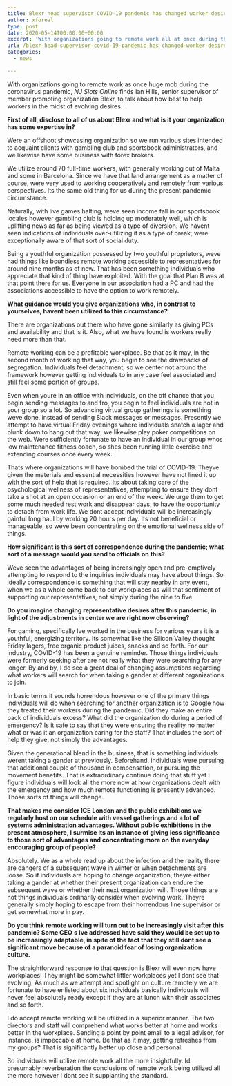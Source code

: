 ```yaml
---
title: Blexr head supervisor COVID-19 pandemic has changed worker desires in gaming
author: xforeal 
type: post
date: 2020-05-14T00:00:00+00:00
excerpt: 'With organizations going to remote work all at once during the coronavirus pandemic, NJ Slots Online finds Ian Hills, head supervisor of subsidiary showcasing organization Blexr, to talk about how best to help representatives in the midst of evolving expectations '
url: /blexr-head-supervisor-covid-19-pandemic-has-changed-worker-desires-in-gaming/
categories:
  - news

---
```

With organizations going to remote work as once huge mob during the coronavirus pandemic, _NJ Slots Online_ finds Ian Hills, senior supervisor of member promoting organization Blexr, to talk about how best to help workers in the midst of evolving desires. 

**First of all, disclose to all of us about Blexr and what is it your organization has some expertise in?** 

Were an offshoot showcasing organization so we run various sites intended to acquaint clients with gambling club and sportsbook administrators, and we likewise have some business with forex brokers. 

We utilize around 70 full-time workers, with generally working out of Malta and some in Barcelona. Since we have that land arrangement as a matter of course, were very used to working cooperatively and remotely from various perspectives. Its the same old thing for us during the present pandemic circumstance. 

Naturally, with live games halting, weve seen income fall in our sportsbook locales however gambling club is holding up moderately well, which is uplifting news as far as being viewed as a type of diversion. We havent seen indications of individuals over-utilizing it as a type of break; were exceptionally aware of that sort of social duty. 

Being a youthful organization possessed by two youthful proprietors, weve had things like boundless remote working accessible to representatives for around nine months as of now. That has been something individuals who appreciate that kind of thing have exploited. With the goal that Plan B was at that point there for us. Everyone in our association had a PC and had the associations accessible to have the option to work remotely. 

**What guidance would you give organizations who, in contrast to yourselves, havent been utilized to this circumstance?** 

There are organizations out there who have gone similarly as giving PCs and availability and that is it. Also, what we have found is workers really need more than that. 

Remote working can be a profitable workplace. Be that as it may, in the second month of working that way, you begin to see the drawbacks of segregation. Individuals feel detachment, so we center not around the framework however getting individuals to in any case feel associated and still feel some portion of groups. 

Even when youre in an office with individuals, on the off chance that you begin sending messages to and fro, you begin to feel individuals are not in your group so a lot. So advancing virtual group gatherings is something weve done, instead of sending Slack messages or messages. Presently we attempt to have virtual Friday evenings where individuals snatch a lager and plunk down to hang out that way; we likewise play poker competitions on the web. Were sufficiently fortunate to have an individual in our group whos low maintenance fitness coach, so shes been running little exercise and extending courses once every week. 

Thats where organizations will have bombed the trial of COVID-19. Theyve given the materials and essential necessities however have not lined it up with the sort of help that is required. Its about taking care of the psychological wellness of representatives, attempting to ensure they dont take a shot at an open occasion or an end of the week. We urge them to get some much needed rest work and disappear days, to have the opportunity to detach from work life. We dont accept individuals will be increasingly gainful long haul by working 20 hours per day. Its not beneficial or manageable, so weve been concentrating on the emotional wellness side of things. 

**How significant is this sort of correspondence during the pandemic; what sort of a message would you send to officials on this?** 

Weve seen the advantages of being increasingly open and pre-emptively attempting to respond to the inquiries individuals may have about things. So ideally correspondence is something that will stay nearby in any event, when we as a whole come back to our workplaces as will that sentiment of supporting our representatives, not simply during the nine to five. 

**Do you imagine changing representative desires after this pandemic, in light of the adjustments in center we are right now observing?** 

For gaming, specifically Ive worked in the business for various years it is a youthful, energizing territory. Its somewhat like the Silicon Valley thought Friday lagers, free organic product juices, snacks and so forth. For our industry, COVID-19 has been a genuine reminder. Those things individuals were formerly seeking after are not really what they were searching for any longer. By and by, I do see a great deal of changing assumptions regarding what workers will search for when taking a gander at different organizations to join. 

In basic terms it sounds horrendous however one of the primary things individuals will do when searching for another organization is to Google how they treated their workers during the pandemic. Did they make an entire pack of individuals excess? What did the organization do during a period of emergency? Is it safe to say that they were ensuring the reality no matter what or was it an organization caring for the staff? That includes the sort of help they give, not simply the advantages. 

Given the generational blend in the business, that is something individuals werent taking a gander at previously. Beforehand, individuals were pursuing that additional couple of thousand in compensation, or pursuing the movement benefits. That is extraordinary continue doing that stuff yet I figure individuals will look all the more now at how organizations dealt with the emergency and how much remote functioning is presently advanced. Those sorts of things will change. 

**That makes me consider ICE London and the public exhibitions we regularly host on our schedule with vessel gatherings and a lot of systems administration advantages. Without public exhibitions in the present atmosphere, I surmise its an instance of giving less significance to those sort of advantages and concentrating more on the everyday encouraging group of people?** 

Absolutely. We as a whole read up about the infection and the reality there are dangers of a subsequent wave in winter or when detachments are loose. So if individuals are hoping to change organization, theyre either taking a gander at whether their present organization can endure the subsequent wave or whether their next organization will. Those things are not things individuals ordinarily consider when evolving work. Theyre generally simply hoping to escape from their horrendous line supervisor or get somewhat more in pay. 

**Do you think remote working will turn out to be increasingly visit after this pandemic? Some CEO** **s Ive addressed have said they would be set up to be increasingly adaptable, in spite of the fact that they still dont see a significant move because of a paranoid fear of losing organization culture.** 

The straightforward response to that question is Blexr will even now have workplaces! They might be somewhat littler workplaces yet I dont see that evolving. As much as we attempt and spotlight on culture remotely we are fortunate to have enlisted about six individuals basically individuals will never feel absolutely ready except if they are at lunch with their associates and so forth. 

I do accept remote working will be utilized in a superior manner. The two directors and staff will comprehend what works better at home and works better in the workplace. Sending a point by point email to a legal advisor, for instance, is impeccable at home. Be that as it may, getting refreshes from my groups? That is significantly better up close and personal. 

So individuals will utilize remote work all the more insightfully. Id presumably reverberation the conclusions of remote work being utilized all the more however I dont see it supplanting the standard.